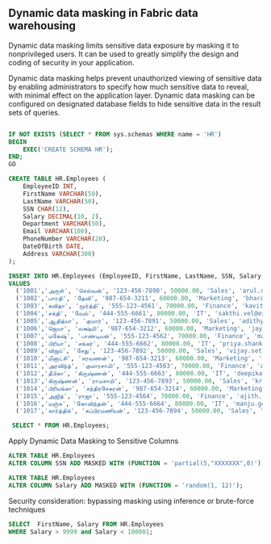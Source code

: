 
## Dynamic data masking in Fabric data warehousing

Dynamic data masking limits sensitive data exposure by masking it to nonprivileged users. It can be used to greatly simplify the design and coding of security in your application.

Dynamic data masking helps prevent unauthorized viewing of sensitive data by enabling administrators to specify how much sensitive data to reveal, with minimal effect on the application layer. Dynamic data masking can be configured on designated database fields to hide sensitive data in the result sets of queries. 

```SQL

IF NOT EXISTS (SELECT * FROM sys.schemas WHERE name = 'HR')
BEGIN
    EXEC('CREATE SCHEMA HR');
END;
GO

CREATE TABLE HR.Employees (
    EmployeeID INT,
    FirstName VARCHAR(50),
    LastName VARCHAR(50),
    SSN CHAR(12),
    Salary DECIMAL(10, 2),
    Department VARCHAR(50),
    Email VARCHAR(100),
    PhoneNumber VARCHAR(20),
    DateOfBirth DATE,
    Address VARCHAR(300)
);

```

```SQL
INSERT INTO HR.Employees (EmployeeID, FirstName, LastName, SSN, Salary, Department, Email, PhoneNumber, DateOfBirth, Address)
VALUES
  ('1001','அருள்', 'செல்வன்', '123-456-7890', 50000.00, 'Sales', 'arul.selvan@example.com', '+91 1234567890', '1990-01-01', '123 சென்னை மேற்கு தெரு, சென்னை, தமிழ்நாடு 600001'),
  ('1002','பாரதி', 'தேவி', '987-654-3211', 60000.00, 'Marketing', 'bharathi.devi@example.com', '+91 9876543211', '1991-02-02', '456 கோயம்புத்தூர் தெற்கு தெரு, கோயம்புத்தூர், தமிழ்நாடு 641001'),
  ('1003','கவிதா', 'மூர்த்தி', '555-123-4561', 70000.00, 'Finance', 'kavitha.murthy@example.com', '+91 5551234561', '1992-03-03', '789 மதுரை கிழக்கு தெரு, மதுரை, தமிழ்நாடு 625001'),
  ('1004','சக்தி', 'வேல்', '444-555-6661', 80000.00, 'IT', 'sakthi.vel@example.com', '+91 4445556661', '1993-04-04', '1011 திருச்சி மேற்கு தெரு, திருச்சி, தமிழ்நாடு 620001'),
  ('1005','ஆதித்யா', 'குமார்', '123-456-7891', 50000.00, 'Sales', 'adithya.kumar@example.com', '+91 1234567891', '1994-05-05', '1234 சேலம் கிழக்கு தெரு, சேலம், தமிழ்நாடு 636001'),
  ('1006','ஜெயா', 'லக்ஷ்மி', '987-654-3212', 60000.00, 'Marketing', 'jaya.lakshmi@example.com', '+91 9876543212', '1995-06-06', '456 நீலகிரி மேற்கு தெரு, உதகமண்டலம், தமிழ்நாடு 643230'),
  ('1007','மகேஷ்', 'பாண்டியன்', '555-123-4562', 70000.00, 'Finance', 'mahesh.pandian@example.com', '+91 5551234562', '1996-07-07', '789 காஞ்சிபுரம் கிழக்கு தெரு, காஞ்சிபுரம், தமிழ்நாடு 631501'),
  ('1008','பிரியா', 'சங்கர்', '444-555-6662', 80000.00, 'IT', 'priya.shankar@example.com', '+91 4445556662', '1997-08-08', '1011 தஞ்சாவூர் மேற்கு தெரு, தஞ்சாவூர், தமிழ்நாடு 613001'),
  ('1009','விஜய்', 'சேது', '123-456-7892', 50000.00, 'Sales', 'vijay.seth@example.com', '+91 1234567892', '1998-09-09', '1234 திருநெல்வேலி கிழக்கு தெரு, திருநெல்வேலி, தமிழ்நாடு 627001'),
  ('1010','மீனாட்சி', 'சரவணன்', '987-654-3213', 60000.00, 'Marketing', 'meenakshi.saravanan@example.com', '+91 9876543213', '1999-10-10', '456 திருப்பூர் தெற்கு தெரு, திருப்பூர், தமிழ்நாடு 641601'),
  ('1011','அரவிந்த்', 'குமாரசாமி', '555-123-4563', 70000.00, 'Finance', 'aravind.kumarasamy@example.com', '+91 5551234563', '2000-11-11', '789 ஈரோடு கிழக்கு தெரு, ஈரோடு, தமிழ்நாடு 638001'),
  ('1012','தீபிகா', 'கிருஷ்ணன்', '444-555-6663', 80000.00, 'IT', 'deepika.krishnan@example.com', '+91 4445556663', '2001-12-12', '1011 கரூர் மேற்கு தெரு, கரூர், தமிழ்நாடு 639001'),
  ('1013','கிருஷ்ணன்', 'ராமசாமி', '123-456-7893', 50000.00, 'Sales', 'krishnan.ramasamy@example.com', '+91 1234567893', '2002-01-01', '1234 ராமநாதபுரம் கிழக்கு தெரு, ராமநாதபுரம், தமிழ்நாடு 623501'),
  ('1014','பிரியங்கா', 'சந்திரசேகரன்', '987-654-3214', 60000.00, 'Marketing', 'priyanka.chandrasekaran@example.com', '+91 9876543214', '2003-02-02', '456 நாகப்பட்டினம் தெற்கு தெரு, நாகப்பட்டினம், தமிழ்நாடு 611101'),
  ('1015','அஜித்', 'ராஜா', '555-123-4564', 70000.00, 'Finance', 'ajith.raja@example.com', '+91 5551234564', '2004-03-03', '789 வேலூர் கிழக்கு தெரு, வேலூர், தமிழ்நாடு 632001'),
  ('1016','மஞ்சு', 'கோவிந்தன்', '444-555-6664', 80000.00, 'IT', 'manju.govindan@example.com', '+91 4445556664', '2005-04-04', '1011 விருதுநகர் மேற்கு தெரு, விருதுநகர், தமிழ்நாடு 626201'),
  ('1017','கார்த்திக்', 'சுப்பிரமணியன்', '123-456-7894', 50000.00, 'Sales', 'karthik.subramaniam@example.com', '+91 1234567894', '2006-05-05', '1234 திண்டுக்கல் கிழக்கு தெரு, திண்டுக்கல், தமிழ்நாடு 624001')

```

```SQL
 SELECT * FROM HR.Employees;
```

Apply Dynamic Data Masking to Sensitive Columns

```SQL
ALTER TABLE HR.Employees
ALTER COLUMN SSN ADD MASKED WITH (FUNCTION = 'partial(5,"XXXXXXX",0)');
```


```SQL 
ALTER TABLE HR.Employees
ALTER COLUMN Salary ADD MASKED WITH (FUNCTION = 'random(1, 12)');
```

Security consideration: bypassing masking using inference or brute-force techniques

```SQL
SELECT  FirstName, Salary FROM HR.Employees
WHERE Salary > 9999 and Salary < 100001;

```
